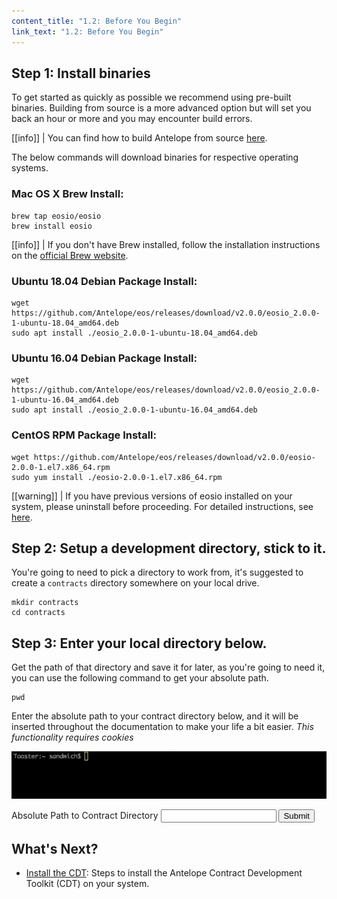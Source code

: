 ```yaml
---
content_title: "1.2: Before You Begin"
link_text: "1.2: Before You Begin"
---
```


## Step 1: Install binaries
To get started as quickly as possible we recommend using pre-built binaries. Building from source is a more advanced option but will set you back an hour or more and you may encounter build errors.

[[info]]
| You can find how to build Antelope from source [here](https://github.com/AntelopeIO/leap#building-from-source).

The below commands will download binaries for respective operating systems.

### Mac OS X Brew Install:
```shell
brew tap eosio/eosio
brew install eosio
```

[[info]]
| If you don't have Brew installed, follow the installation instructions on the <a href="https://brew.sh/" target="_blank">official Brew website</a>.

### Ubuntu 18.04 Debian Package Install:
```shell
wget https://github.com/Antelope/eos/releases/download/v2.0.0/eosio_2.0.0-1-ubuntu-18.04_amd64.deb
sudo apt install ./eosio_2.0.0-1-ubuntu-18.04_amd64.deb
```
### Ubuntu 16.04 Debian Package Install:
```shell
wget https://github.com/Antelope/eos/releases/download/v2.0.0/eosio_2.0.0-1-ubuntu-16.04_amd64.deb
sudo apt install ./eosio_2.0.0-1-ubuntu-16.04_amd64.deb
```
### CentOS RPM Package Install:
```shell
wget https://github.com/Antelope/eos/releases/download/v2.0.0/eosio-2.0.0-1.el7.x86_64.rpm
sudo yum install ./eosio-2.0.0-1.el7.x86_64.rpm
```

[[warning]]
| If you have previous versions of eosio installed on your system, please uninstall before proceeding. For detailed instructions, see [here](https://github.com/Antelope/eos/blob/master/README.md).

## Step 2: Setup a development directory, stick to it.
You're going to need to pick a directory to work from, it's suggested to create a `contracts` directory somewhere on your local drive.
```shell
mkdir contracts
cd contracts
```

## Step 3: Enter your local directory below.
Get the path of that directory and save it for later, as you're going to need it, you can use the following command to get your absolute path.
```
pwd
```

Enter the absolute path to your contract directory below, and it will be inserted throughout the documentation to make your life a bit easier. _This functionality requires cookies_

![cli](../images/cli_2.2.2.gif)

<div class="eosio-helper-box">
    <form id="CONTRACTS_DIR">
        <label>Absolute Path to Contract Directory</label>
        <input class="helper-cookie" name="CONTRACTS_DIR" type="text" />
        <input type="submit" />
        <span></span>
    </form>
</div>

## What's Next?
- [Install the CDT](./04_install-the-CDT.md): Steps to install the Antelope Contract Development Toolkit (CDT) on your system.
